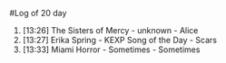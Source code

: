 #Log of 20 day

1. [13:26] The Sisters of Mercy - unknown - Alice
1. [13:27] Erika Spring - KEXP Song of the Day - Scars
1. [13:33] Miami Horror - Sometimes - Sometimes

